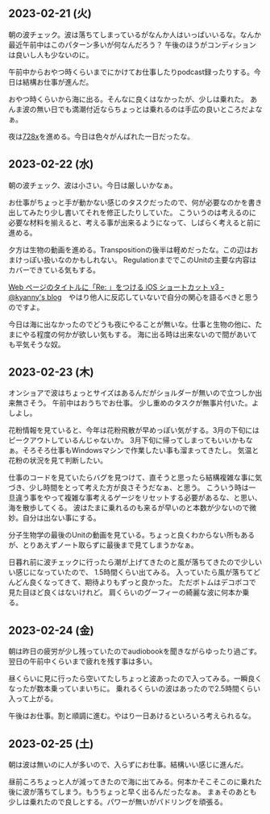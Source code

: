 ## 2023-02-21 (火)

朝の波チェック。波は落ちてしまっているがなんか人はいっぱいいるな。なんか最近午前中はこのパターン多いが何なんだろう？
午後のほうがコンディションは良いし人も少ないのに。

午前中からおやつ時くらいまでにかけてお仕事したりpodcast録ったりする。今日は結構お仕事が進んだ。

おやつ時くらいから海に出る。そんなに良くはなかったが、少しは乗れた。
あんま波の無い日でも満潮付近ならちょっとは乗れるのは手広の良いところだよなぁ。

夜は[728x](728x.md)を進める。今日は色々がんばれた一日だったな。

## 2023-02-22 (水)

朝の波チェック、波は小さい。今日は厳しいかなぁ。

お仕事がちょっと手が動かない感じのタスクだったので、何が必要なのかを書き出してみたり少し書いてそれを修正したりしていた。
こういうのは考えるのに必要な材料を揃えると、考える事が出来るようになって、しばらく考えると前に進める。

夕方は生物の動画を進める。Transpositionの後半は軽めだったな。この辺はおまけっぽい扱いなのかもしれない。
RegulationまででこのUnitの主要な内容はカバーできている気もする。

[Web ページのタイトルに「Re: 」をつける iOS ショートカット v3 - @kyanny's blog](https://blog.kyanny.me/entry/2023/02/21/230807)　やはり他人に反応していないで自分の関心を語るべきと思うのですよ。

今日は海に出なかったのでどうも夜にやることが無いな。仕事と生物の他に、たまにやる程度の何かが欲しい気もする。
海に出る時は出来ないので間があいても平気そうな奴。

## 2023-02-23 (木)

オンショアで波はちょっとサイズはあるんだがショルダーが無いので立つしか出来無さそう。
午前中はおうちでお仕事。
少し重めのタスクが無事片付いた。よしよし。

花粉情報を見ていると、今年は花粉飛散が早めっぽい気がする。3月の下旬にはピークアウトしているんじゃないか。
3月下旬に帰ってしまってもいいかもなぁ。そろそろ仕事もWindowsマシンで作業したい事も溜まってきたし。
気温と花粉の状況を見て判断したい。

仕事のコードを見ていたらバグを見つけて、直そうと思ったら結構複雑な事に気づき、少し時間をとって考えた方が良さそうだなぁ、と思う。
こういう時は一旦違う事をやって複雑な事考えるゲージをリセットする必要があるな、と思い、
海を散歩してくる。
波はたまに乗れるのも来るが早いのと本数が少ないので微妙。自分は出ない事にする。

分子生物学の最後のUnitの動画を見ている。ちょっと良くわからない所もあるが、とりあえずノート取らずに最後まで見てしまうかなぁ。

日暮れ前に波チェックに行ったら潮が上げてきたのと風が落ちてきたので少しいい感じになっていたので、
1.5時間くらい出てみる。
入っていたら風が落ちてどんどん良くなってきて、期待よりもずっと良かった。
ただボトムはデコボコで見た目ほど良くはないけれど。
肩くらいのグーフィーの綺麗な波に何本か乗る。

## 2023-02-24 (金)

朝は昨日の疲労が少し残っていたのでaudiobookを聞きながらゆったり過ごす。翌日の午前中くらいまで疲れを残す事は多い。

昼くらいに見に行ったら空いてたしちょっと波あったので入ってみる。一瞬良くなったが数本乗っていまいちに。
乗れるくらいの波はあったので2.5時間くらい入って上がる。

午後はお仕事。割と順調に進む。やはり一日あけるといろいろ考えられるな。

## 2023-02-25 (土)

朝は波は無いのに人が多いので、入らずにお仕事。結構いい感じに進んだ。

昼前ころちょっと人が減ってきたので海に出てみる。何本かそこそこのに乗れた後に波が落ちてしまう。もうちょっと早く出るんだったなぁ。
まぁそのあとも少しは乗れたので良しとする。パワーが無いがパドリングを頑張る。